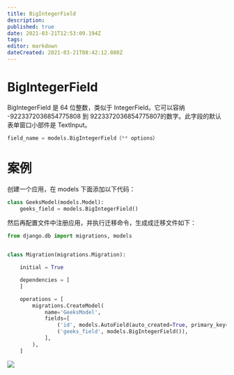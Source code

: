 ```yaml
---
title: BigIntegerField
description: 
published: true
date: 2021-03-21T12:53:09.194Z
tags: 
editor: markdown
dateCreated: 2021-03-21T08:42:12.080Z
---
```


# BigIntegerField

BigIntegerField 是 64 位整数，类似于 IntegerField。它可以容纳 -9223372036854775808 到 9223372036854775807的数字。此字段的默认表单窗口小部件是 TextInput。

```python
field_name = models.BigIntegerField（** options）
```

# 案例

创建一个应用，在 models 下面添加以下代码：

```python
class GeeksModel(models.Model):
    geeks_field = models.BigIntegerField()
```

然后再配置文件中注册应用，并执行迁移命令，生成成迁移文件如下：

```python
from django.db import migrations, models


class Migration(migrations.Migration):

    initial = True

    dependencies = [
    ]

    operations = [
        migrations.CreateModel(
            name='GeeksModel',
            fields=[
                ('id', models.AutoField(auto_created=True, primary_key=True, serialize=False, verbose_name='ID')),
                ('geeks_field', models.BigIntegerField()),
            ],
        ),
    ]
```

![](https://media.geeksforgeeks.org/wp-content/uploads/20191005114924/bigintegerfield-django-models-1024x226.png)
